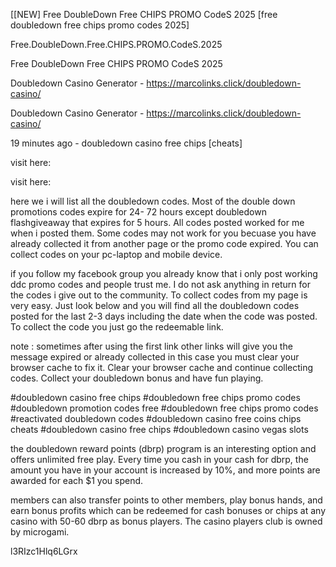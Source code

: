 [[NEW] Free DoubleDown Free CHIPS PROMO CodeS 2025 [free doubledown free chips promo codes 2025]

Free.DoubleDown.Free.CHIPS.PROMO.CodeS.2025

Free DoubleDown Free CHIPS PROMO CodeS 2025

Doubledown Casino Generator - https://marcolinks.click/doubledown-casino/

Doubledown Casino Generator - https://marcolinks.click/doubledown-casino/

19 minutes ago - doubledown casino free chips [cheats]

visit here:

visit here:

here we i will list all the doubledown codes. Most of the double down promotions codes expire for 24- 72 hours except doubledown flashgiveaway that expires for 5 hours. All codes posted worked for me when i posted them. Some codes may not work for you becuase you have already collected it from another page or the promo code expired. You can collect codes on your pc-laptop and mobile device.

if you follow my facebook group you already know that i only post working ddc promo codes and people trust me. I do not ask anything in return for the codes i give out to the community. To collect codes from my page is very easy. Just look below and you will find all the doubledown codes posted for the last 2-3 days including the date when the code was posted. To collect the code you just go the redeemable link.

note : sometimes after using the first link other links will give you the message expired or already collected in this case you must clear your browser cache to fix it. Clear your browser cache and continue collecting codes. Collect your doubledown bonus and have fun playing.

#doubledown casino free chips #doubledown free chips promo codes #doubledown promotion codes free #doubledown free chips promo codes #reactivated doubledown codes #doubledown casino free coins chips cheats #doubledown casino free chips #doubledown casino vegas slots

the doubledown reward points (dbrp) program is an interesting option and offers unlimited free play. Every time you cash in your cash for dbrp, the amount you have in your account is increased by 10%, and more points are awarded for each $1 you spend.

members can also transfer points to other members, play bonus hands, and earn bonus profits which can be redeemed for cash bonuses or chips at any casino with 50-60 dbrp as bonus players. The casino players club is owned by microgami.

l3RIzc1Hlq6LGrx

